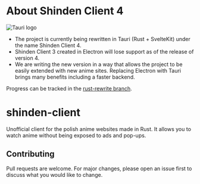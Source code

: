 # About Shinden Client 4
![Tauri logo](https://tauri.app/img/index/header_dark.svg)
- The project is currently being rewritten in Tauri (Rust + SvelteKit) under the name Shinden Client 4.
- Shinden Client 3 created in Electron will lose support as of the release of version 4.
- We are writing the new version in a way that allows the project to be easily extended with new anime sites. Replacing Electron with Tauri brings many benefits including a faster backend.

Progress can be tracked in the [rust-rewrite branch](https://github.com/KlapChat-Entertainment/shinden-client/tree/rust-rewrite).

# shinden-client

Unofficial client for the polish anime websites made in Rust. It allows you to watch anime without being exposed to ads and pop-ups.

## Contributing

Pull requests are welcome. For major changes, please open an issue first to discuss what you would like to change.
